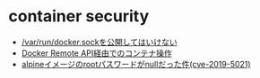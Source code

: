 # container security


- [/var/run/docker.sockを公開してはいけない](https://github.com/kank3n/container_security/tree/master/docker.sock)
- [Docker Remote API経由でのコンテナ操作](https://github.com/kank3n/container_security/tree/master/docker_api)
- [alpineイメージのrootパスワードがnullだった件(cve-2019-5021)](https://github.com/kank3n/container_security/tree/master/cve-2019-5021)
